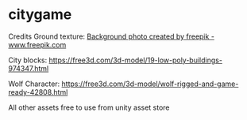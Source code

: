 # citygame
 
Credits
Ground texture: <a href="https://www.freepik.com/free-photos-vectors/background">Background photo created by freepik - www.freepik.com</a>

City blocks: https://free3d.com/3d-model/19-low-poly-buildings-974347.html

Wolf Character: https://free3d.com/3d-model/wolf-rigged-and-game-ready-42808.html

All other assets free to use from unity asset store
